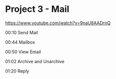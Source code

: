 # Project 3 - Mail

https://www.youtube.com/watch?v=9naU8AADrnQ

00:10 Send Mail

00:44 Mailbox

00:50 View Email

01:02 Archive and Unarchive

01:20 Reply
